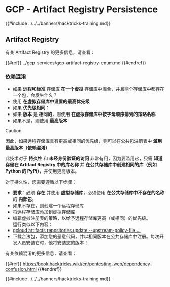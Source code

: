 # GCP - Artifact Registry Persistence

{{#include ../../../banners/hacktricks-training.md}}

## Artifact Registry

有关 Artifact Registry 的更多信息，请查看：

{{#ref}}
../gcp-services/gcp-artifact-registry-enum.md
{{#endref}}

### 依赖混淆

- 如果 **远程和标准** 存储库 **在一个虚拟** 存储库中混合，并且两个存储库中都存在一个包，会发生什么？
- 使用 **在虚拟存储库中设置的最高优先级**
- 如果 **优先级相同**：
- 如果 **版本** 是 **相同的**，则使用 **在虚拟存储库中按字母顺序排列的策略名称**
- 如果不是，则使用 **最高版本**

> [!CAUTION]
> 因此，如果远程存储库具有更高或相同的优先级，则可以在公共包注册表中 **滥用最高版本（依赖混淆）**

此技术对于 **持久性** 和 **未经身份验证的访问** 非常有用，因为要滥用它，只需 **知道存储在 Artifact Registry 中的库名称** 并 **在公共存储库中创建相同的库（例如 Python 的 PyPi）**，并使用更高版本。

对于持久性，您需要遵循以下步骤：

- **要求**：必须 **存在** 并使用 **虚拟存储库**，必须使用 **在公共存储库中不存在的名称** 的 **内部包**。
- 如果不存在，则创建一个远程存储库
- 将远程存储库添加到虚拟存储库
- 编辑虚拟注册表的策略，以给予远程存储库更高（或相同）的优先级。\
运行类似以下内容：
- [gcloud artifacts repositories update --upstream-policy-file ...](https://cloud.google.com/sdk/gcloud/reference/artifacts/repositories/update#--upstream-policy-file)
- 下载合法包，添加您的恶意代码，并以相同版本在公共存储库中注册。每次开发人员安装它时，他将安装您的版本！

有关依赖混淆的更多信息，请查看：

{{#ref}}
https://book.hacktricks.wiki/en/pentesting-web/dependency-confusion.html
{{#endref}}

{{#include ../../../banners/hacktricks-training.md}}
